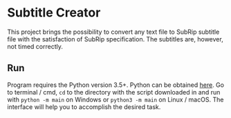 # Subtitle Creator
This project brings the possibility to convert any text file to SubRip subtitle file with the satisfaction of SubRip specification. The subtitles are, however, not timed correctly.

## Run
Program requires the Python version 3.5+. Python can be obtained [here](https://www.python.org/downloads/). Go to terminal / cmd, `cd` to the directory with the script downloaded in and run with `python -m main` on Windows or `python3 -m main` on Linux / macOS. The interface will help you to accomplish the desired task.
